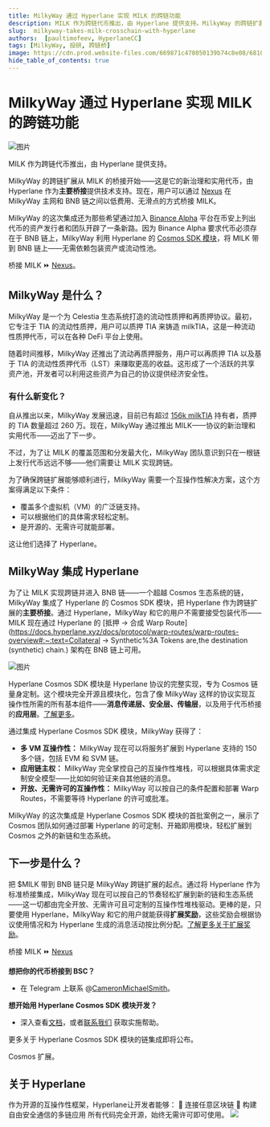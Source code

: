 ```yaml
---
title: MilkyWay 通过 Hyperlane 实现 MILK 的跨链功能
description: MILK 作为跨链代币推出，由 Hyperlane 提供支持。MilkyWay 的跨链扩展从 MILK 的桥接开始——这是它的新治理和实用代币，由 Hyperlane 作为主要桥接提供技术支持。
slug:  milkyway-takes-milk-crosschain-with-hyperlane
authors:  [paultimofeev, HyperlaneCC]
tags: [MilkyWay, 投研, 跨链桥]
image: https://cdn.prod.website-files.com/669871c478050139b74c8e08/6810f6f2068e706f8c4abc0f_milkyway.jpg
hide_table_of_contents: true
---
```


# MilkyWay 通过 Hyperlane 实现 MILK 的跨链功能

![图片](https://cdn.prod.website-files.com/669871c478050139b74c8e08/6810f6f2068e706f8c4abc0f_milkyway.jpg)

MILK 作为跨链代币推出，由 Hyperlane 提供支持。

MilkyWay 的跨链扩展从 MILK 的桥接开始——这是它的新治理和实用代币，由 Hyperlane 作为**主要桥接**提供技术支持。现在，用户可以通过 [Nexus](https://www.usenexus.org/?token=0x726f757465725f61707000000000000000000000000000010000000000000000&origin=milkyway&destination=bsc) 在 MilkyWay 主网和 BNB 链之间以低费用、无滑点的方式桥接 MILK。
<!-- truncate -->
MilkyWay 的这次集成还为那些希望通过加入 [Binance Alpha](https://www.binance.com/en/support/faq/detail/60cc2e54aa32453387523c10254438c1) 平台在币安上列出代币的资产发行者和团队开辟了一条新路。因为 Binance Alpha 要求代币必须存在于 BNB 链上，MilkyWay 利用 Hyperlane 的 [Cosmos SDK 模块](https://docs.hyperlane.xyz/docs/reference/alt-vm-implementations/cosmos-sdk)，将 MILK 带到 BNB 链上——无需依赖包装资产或流动性池。

桥接 MILK ⏩ [Nexus](https://www.usenexus.org/?token=0x726f757465725f61707000000000000000000000000000010000000000000000&origin=milkyway&destination=bsc)。

## **MilkyWay 是什么？**

MilkyWay 是一个为 Celestia 生态系统打造的流动性质押和再质押协议。最初，它专注于 TIA 的流动性质押，用户可以质押 TIA 来铸造 milkTIA，这是一种流动性质押代币，可以在各种 DeFi 平台上使用。

随着时间推移，MilkyWay 还推出了流动再质押服务，用户可以再质押 TIA 以及基于 TIA 的流动性质押代币（LST）来赚取更高的收益。这形成了一个活跃的共享资产池，开发者可以利用这些资产为自己的协议提供经济安全性。

### **有什么新变化？**

自从推出以来，MilkyWay 发展迅速，目前已有超过 [156k milkTIA](https://medium.com/milkyway-zone/milkyway-raises-5mn-seed-round-with-investments-from-polychain-binance-labs-and-others-80114eddde9c) 持有者，质押的 TIA 数量超过 260 万。现在，MilkyWay 通过推出 MILK——协议的新治理和实用代币——迈出了下一步。

不过，为了让 MILK 的覆盖范围和分发最大化，MilkyWay 团队意识到只在一根链上发行代币远远不够——他们需要让 MILK 实现跨链。

为了确保跨链扩展能够顺利进行，MilkyWay 需要一个互操作性解决方案，这个方案得满足以下条件：

- 覆盖多个虚拟机（VM）的广泛链支持。
- 可以根据他们的具体需求轻松定制。
- 是开源的、无需许可就能部署。

这让他们选择了 Hyperlane。

## **MilkyWay 集成 Hyperlane**

为了让 MILK 实现跨链并进入 BNB 链——一个超越 Cosmos 生态系统的链，MilkyWay 集成了 Hyperlane 的 Cosmos SDK 模块，把 Hyperlane 作为跨链扩展的**主要桥接**。通过 Hyperlane，MilkyWay 和它的用户不需要接受包装代币——MILK 现在通过 Hyperlane 的 [抵押 → 合成 Warp Route](https://docs.hyperlane.xyz/docs/protocol/warp-routes/warp-routes-overview#:~:text=Collateral → Synthetic%3A Tokens are,the destination (synthetic) chain.) 架构在 BNB 链上可用。

![图片](https://cdn.prod.website-files.com/669871c478050139b74c8e08/67f693886ef2b3c6c230652d_Hyperlane%20Cosmos%20sdk.png)

Hyperlane Cosmos SDK 模块是 Hyperlane 协议的完整实现，专为 Cosmos 链量身定制。这个模块完全开源且模块化，包含了像 MilkyWay 这样的协议实现互操作性所需的所有基本组件——**消息传递层、安全层、传输层**，以及用于代币桥接的**应用层**。[了解更多](https://hyperlane.xyz/post/hyperlane-has-arrived-to-the-cosmos-sdk)。

通过集成 Hyperlane Cosmos SDK 模块，MilkyWay 获得了：

- **多 VM 互操作性：** MilkyWay 现在可以将服务扩展到 Hyperlane 支持的 150 多个链，包括 EVM 和 SVM 链。
- **应用链主权：** MilkyWay 完全掌控自己的互操作性堆栈，可以根据具体需求定制安全模型——比如如何验证来自其他链的消息。
- **开放、无需许可的互操作性：** MilkyWay 可以按自己的条件配置和部署 Warp Routes，不需要等待 Hyperlane 的许可或批准。

MilkyWay 的这次集成是 Hyperlane Cosmos SDK 模块的首批案例之一，展示了 Cosmos 团队如何通过部署 Hyperlane 的可定制、开箱即用模块，轻松扩展到 Cosmos 之外的新链和生态系统。

## **下一步是什么？**

把 $MILK 带到 BNB 链只是 MilkyWay 跨链扩展的起点。通过将 Hyperlane 作为标准桥接集成，MilkyWay 现在可以按自己的节奏轻松扩展到新的链和生态系统——这一切都由完全开放、无需许可且可定制的互操作性堆栈驱动。更棒的是，只要使用 Hyperlane，MilkyWay 和它的用户就能获得**扩展奖励**，这些奖励会根据协议使用情况和为 Hyperlane 生成的消息活动按比例分配。[了解更多关于扩展奖励](https://medium.com/@hyperlane_fdn/what-are-expansion-rewards-934282d982ca)。

桥接 MILK ⏩ [Nexus](https://www.usenexus.org/?token=0x726f757465725f61707000000000000000000000000000010000000000000000&origin=milkyway&destination=bsc)

**想把你的代币桥接到 BSC？**

- 在 Telegram 上联系 @[CameronMichaelSmith](https://t.me/cameronmichaelsmith)。

**想开始用 Hyperlane Cosmos SDK 模块开发？**

- 深入查看[文档](https://docs.hyperlane.xyz/docs/reference/alt-vm-implementations/cosmos-sdk)，或者[联系我们](https://docs.google.com/forms/d/e/1FAIpQLSfCXkXmMiTKq_aWD1y1b65krL2rAxubfLVw1a3UXh_2wb7O4A/viewform) 获取实施帮助。

更多关于 Hyperlane Cosmos SDK 模块的链集成即将公布。

Cosmos 扩展。

## 关于 Hyperlane

作为开源的互操作性框架，Hyperlane让开发者能够：
🔗 连接任意区块链
🌉 构建自由安全通信的多链应用
所有代码完全开源，始终无需许可即可使用。
![](https://fastly.jsdelivr.net/gh/bucketio/img9@main/2025/04/24/1745474625229-cc6c5943-9168-4da4-9b59-567effd8b7a4.png)
